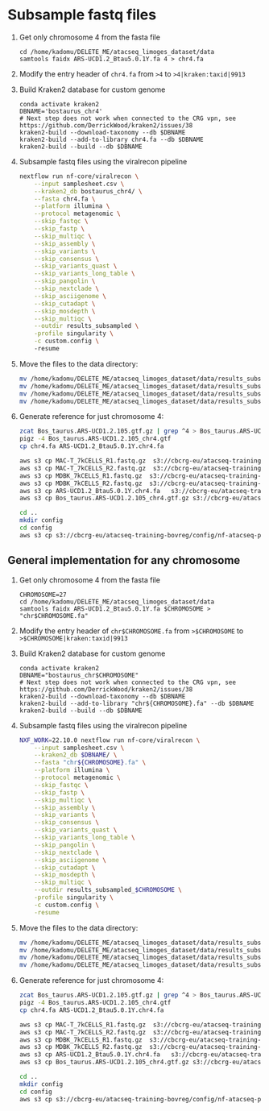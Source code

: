 # Subsample fastq files

1. Get only chromosome 4 from the fasta file

    ```console
    cd /home/kadomu/DELETE_ME/atacseq_limoges_dataset/data
    samtools faidx ARS-UCD1.2_Btau5.0.1Y.fa 4 > chr4.fa
    ```

2. Modify the entry header of `chr4.fa` from `>4` to `>4|kraken:taxid|9913`

3. Build Kraken2 database for custom genome

    ```console
    conda activate kraken2
    DBNAME='bostaurus_chr4'
    # Next step does not work when connected to the CRG vpn, see https://github.com/DerrickWood/kraken2/issues/38
    kraken2-build --download-taxonomy --db $DBNAME
    kraken2-build --add-to-library chr4.fa --db $DBNAME
    kraken2-build --build --db $DBNAME
    ```

4. Subsample fastq files using the viralrecon pipeline

    ```bash
    nextflow run nf-core/viralrecon \
        --input samplesheet.csv \
        --kraken2_db bostaurus_chr4/ \
        --fasta chr4.fa \
        --platform illumina \
        --protocol metagenomic \
        --skip_fastqc \
        --skip_fastp \
        --skip_multiqc \
        --skip_assembly \
        --skip_variants \
        --skip_consensus \
        --skip_variants_quast \
        --skip_variants_long_table \
        --skip_pangolin \
        --skip_nextclade \
        --skip_asciigenome \
        --skip_cutadapt \
        --skip_mosdepth \
        --skip_multiqc \
        --outdir results_subsampled \
        -profile singularity \
        -c custom.config \ 
        -resume
    ```
    <!-- en mi caso me interesan las que son clasificadas que son las que estan en el chromosoma 4 no las no clasificadas que se conseguirian con `--kraken2_variants_host_filter` \ -->

5. Move the files to the data directory:

    ```bash
    mv /home/kadomu/DELETE_ME/atacseq_limoges_dataset/data/results_subsampled/kraken2/MAC-T_7kCELLS_1.classified.fastq.gz ./MAC-T_7kCELLS_R1.fastq.gz
    mv /home/kadomu/DELETE_ME/atacseq_limoges_dataset/data/results_subsampled/kraken2/MAC-T_7kCELLS_2.classified.fastq.gz ./MAC-T_7kCELLS_R2.fastq.gz
    mv /home/kadomu/DELETE_ME/atacseq_limoges_dataset/data/results_subsampled/kraken2/MDBK_7kCELLS_1.classified.fastq.gz ./MDBK_7kCELLS_R1.fastq.gz
    mv /home/kadomu/DELETE_ME/atacseq_limoges_dataset/data/results_subsampled/kraken2/MDBK_7kCELLS_2.classified.fastq.gz ./MDBK_7kCELLS_R2.fastq.gz
    ```

6. Generate reference for just chromosome 4:

    ```bash
    zcat Bos_taurus.ARS-UCD1.2.105.gtf.gz | grep ^4 > Bos_taurus.ARS-UCD1.2.105_chr4.gtf
    pigz -4 Bos_taurus.ARS-UCD1.2.105_chr4.gtf
    cp chr4.fa ARS-UCD1.2_Btau5.0.1Y.chr4.fa

    aws s3 cp MAC-T_7kCELLS_R1.fastq.gz  s3://cbcrg-eu/atacseq-training-bovreg/data/
    aws s3 cp MAC-T_7kCELLS_R2.fastq.gz  s3://cbcrg-eu/atacseq-training-bovreg/data/
    aws s3 cp MDBK_7kCELLS_R1.fastq.gz  s3://cbcrg-eu/atacseq-training-bovreg/data/
    aws s3 cp MDBK_7kCELLS_R2.fastq.gz  s3://cbcrg-eu/atacseq-training-bovreg/data/
    aws s3 cp ARS-UCD1.2_Btau5.0.1Y.chr4.fa   s3://cbcrg-eu/atacseq-training-bovreg/data/
    aws s3 cp Bos_taurus.ARS-UCD1.2.105_chr4.gtf.gz s3://cbcrg-eu/atacseq-training-bovreg/data/

    cd ..
    mkdir config
    cd config
    aws s3 cp s3://cbcrg-eu/atacseq-training-bovreg/config/nf-atacseq-params.json .
    
    ```

## General implementation for any chromosome

1. Get only chromosome 4 from the fasta file

    ```console
    CHROMOSOME=27
    cd /home/kadomu/DELETE_ME/atacseq_limoges_dataset/data
    samtools faidx ARS-UCD1.2_Btau5.0.1Y.fa $CHROMOSOME > "chr$CHROMOSOME.fa"
    ```

2. Modify the entry header of `chr$CHROMOSOME.fa` from `>$CHROMOSOME` to `>$CHROMOSOME|kraken:taxid|9913`

3. Build Kraken2 database for custom genome

    ```console
    conda activate kraken2
    DBNAME="bostaurus_chr$CHROMOSOME"
    # Next step does not work when connected to the CRG vpn, see https://github.com/DerrickWood/kraken2/issues/38
    kraken2-build --download-taxonomy --db $DBNAME
    kraken2-build --add-to-library "chr${CHROMOSOME}.fa" --db $DBNAME
    kraken2-build --build --db $DBNAME
    ```

4. Subsample fastq files using the viralrecon pipeline

    ```bash
    NXF_WORK=22.10.0 nextflow run nf-core/viralrecon \
        --input samplesheet.csv \
        --kraken2_db $DBNAME/ \
        --fasta "chr${CHROMOSOME}.fa" \
        --platform illumina \
        --protocol metagenomic \
        --skip_fastqc \
        --skip_fastp \
        --skip_multiqc \
        --skip_assembly \
        --skip_variants \
        --skip_consensus \
        --skip_variants_quast \
        --skip_variants_long_table \
        --skip_pangolin \
        --skip_nextclade \
        --skip_asciigenome \
        --skip_cutadapt \
        --skip_mosdepth \
        --skip_multiqc \
        --outdir results_subsampled_$CHROMOSOME \
        -profile singularity \
        -c custom.config \
        -resume
    ```
    <!-- en mi caso me interesan las que son clasificadas que son las que estan en el chromosoma 4 no las no clasificadas que se conseguirian con `--kraken2_variants_host_filter` \ -->

5. Move the files to the data directory:

    ```bash
    mv /home/kadomu/DELETE_ME/atacseq_limoges_dataset/data/results_subsampled/kraken2/MAC-T_7kCELLS_1.classified.fastq.gz ./MAC-T_7kCELLS_R1.fastq.gz
    mv /home/kadomu/DELETE_ME/atacseq_limoges_dataset/data/results_subsampled/kraken2/MAC-T_7kCELLS_2.classified.fastq.gz ./MAC-T_7kCELLS_R2.fastq.gz
    mv /home/kadomu/DELETE_ME/atacseq_limoges_dataset/data/results_subsampled/kraken2/MDBK_7kCELLS_1.classified.fastq.gz ./MDBK_7kCELLS_R1.fastq.gz
    mv /home/kadomu/DELETE_ME/atacseq_limoges_dataset/data/results_subsampled/kraken2/MDBK_7kCELLS_2.classified.fastq.gz ./MDBK_7kCELLS_R2.fastq.gz
    ```

6. Generate reference for just chromosome 4:

    ```bash
    zcat Bos_taurus.ARS-UCD1.2.105.gtf.gz | grep ^4 > Bos_taurus.ARS-UCD1.2.105_chr4.gtf
    pigz -4 Bos_taurus.ARS-UCD1.2.105_chr4.gtf
    cp chr4.fa ARS-UCD1.2_Btau5.0.1Y.chr4.fa

    aws s3 cp MAC-T_7kCELLS_R1.fastq.gz  s3://cbcrg-eu/atacseq-training-bovreg/data/
    aws s3 cp MAC-T_7kCELLS_R2.fastq.gz  s3://cbcrg-eu/atacseq-training-bovreg/data/
    aws s3 cp MDBK_7kCELLS_R1.fastq.gz  s3://cbcrg-eu/atacseq-training-bovreg/data/
    aws s3 cp MDBK_7kCELLS_R2.fastq.gz  s3://cbcrg-eu/atacseq-training-bovreg/data/
    aws s3 cp ARS-UCD1.2_Btau5.0.1Y.chr4.fa   s3://cbcrg-eu/atacseq-training-bovreg/data/
    aws s3 cp Bos_taurus.ARS-UCD1.2.105_chr4.gtf.gz s3://cbcrg-eu/atacseq-training-bovreg/data/

    cd ..
    mkdir config
    cd config
    aws s3 cp s3://cbcrg-eu/atacseq-training-bovreg/config/nf-atacseq-params.json .
    
    ```